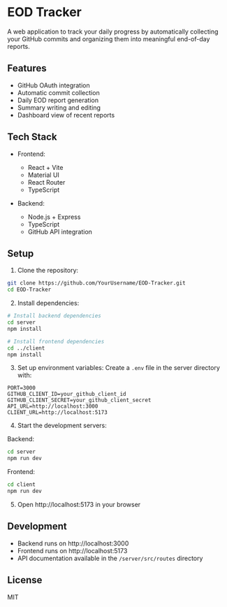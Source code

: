 # EOD Tracker

A web application to track your daily progress by automatically collecting your GitHub commits and organizing them into meaningful end-of-day reports.

## Features

- GitHub OAuth integration
- Automatic commit collection
- Daily EOD report generation
- Summary writing and editing
- Dashboard view of recent reports

## Tech Stack

- Frontend:
  - React + Vite
  - Material UI
  - React Router
  - TypeScript

- Backend:
  - Node.js + Express
  - TypeScript
  - GitHub API integration

## Setup

1. Clone the repository:
```bash
git clone https://github.com/YourUsername/EOD-Tracker.git
cd EOD-Tracker
```

2. Install dependencies:
```bash
# Install backend dependencies
cd server
npm install

# Install frontend dependencies
cd ../client
npm install
```

3. Set up environment variables:
Create a `.env` file in the server directory with:
```
PORT=3000
GITHUB_CLIENT_ID=your_github_client_id
GITHUB_CLIENT_SECRET=your_github_client_secret
API_URL=http://localhost:3000
CLIENT_URL=http://localhost:5173
```

4. Start the development servers:

Backend:
```bash
cd server
npm run dev
```

Frontend:
```bash
cd client
npm run dev
```

5. Open http://localhost:5173 in your browser

## Development

- Backend runs on http://localhost:3000
- Frontend runs on http://localhost:5173
- API documentation available in the `/server/src/routes` directory

## License

MIT 
